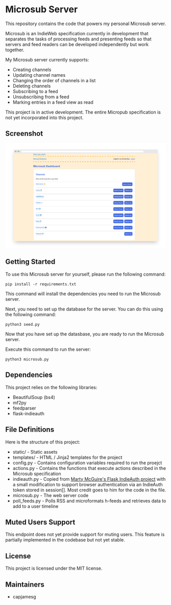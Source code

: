 # Microsub Server

This repository contains the code that powers my personal Microsub server.

Microsub is an IndieWeb specification currently in development that separates the tasks of processing feeds and presenting feeds so that servers and feed readers can be developed independently but work together.

My Microsub server currently supports:

- Creating channels
- Updating channel names
- Changing the order of channels in a list
- Deleting channels
- Subscribing to a feed
- Unsubscribing from a feed
- Marking entries in a feed view as read

This project is in active development. The entire Micropub specification is not yet incorporated into this project.

## Screenshot

![Microsub channel list](screenshot.png)

## Getting Started

To use this Microsub server for yourself, please run the following command:

    pip install -r requirements.txt

This command will install the dependencies you need to run the Microsub server.

Next, you need to set up the database for the server. You can do this using the following command:

    python3 seed.py

Now that you have set up the datasbase, you are ready to run the Microsub server.

Execute this command to run the server:

    python3 microsub.py

## Dependencies

This project relies on the following libraries:

- BeautifulSoup (bs4)
- mf2py
- feedparser
- flask-indieauth

## File Definitions

Here is the structure of this project:

- static/ - Static assets
- templates/ - HTML / Jinja2 templates for the project
- config.py - Contains configuration variables required to run the proejct
- actions.py - Contains the functions that execute actions described in the Microsub specification
- indieauth.py - Copied from [Marty McGuire's Flask IndieAuth project](https://github.com/martymcguire/Flask-IndieAuth/blob/master/flask_indieauth.py) with a small modification to support browser authentication via an IndieAuth token stored in session[]. Most credit goes to him for the code in the file.
- microsub.py - The web server code
- poll_feeds.py - Polls RSS and microformats h-feeds and retrieves data to add to a user timeline

## Muted Users Support

This endpoint does not yet provide support for muting users. This feature is partially implemented in the codebase but not yet stable.

## License

This project is licensed under the MIT license.

## Maintainers

- capjamesg